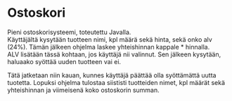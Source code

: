 # Ostoskori

Pieni ostoskorisysteemi, toteutettu Javalla.  
Käyttäjältä kysytään tuotteen nimi, kpl määrä sekä hinta, sekä onko alv (24%). Tämän jälkeen ohjelma laskee yhteishinnan kappale * hinnalla.   
ALV lisätään tässä kohtaan, jos käyttäjä nii valinnut. Sen jälkeen kysytään, haluaako syöttää uuden tuotteen vai ei. 
  
Tätä jatketaan niin kauan, kunnes käyttäjä päättää olla syöttämättä uutta tuotetta. 
Lopuksi ohjelma tulostaa siististi tuotteiden nimet, kpl määrät sekä yhteishinnan ja viimeisenä koko ostoskorin summan. 
